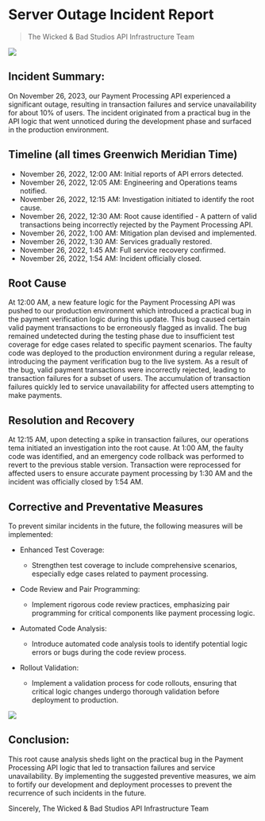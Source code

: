 # Server Outage Incident Report
> The Wicked & Bad Studios API Infrastructure Team

![](https://i.kym-cdn.com/entries/icons/original/000/035/412/Card_Declines_banner.jpg)

## Incident Summary:
On November 26, 2023, our Payment Processing API experienced a significant outage, resulting in transaction failures and service unavailability for about 10% of users. The incident originated from a practical bug in the API logic that went unnoticed during the development phase and surfaced in the production environment.

## Timeline (all times Greenwich Meridian Time)
- November 26, 2022, 12:00 AM: Initial reports of API errors detected.
- November 26, 2022, 12:05 AM: Engineering and Operations teams notified.
- November 26, 2022, 12:15 AM: Investigation initiated to identify the root cause.
- November 26, 2022, 12:30 AM: Root cause identified - A pattern of valid transactions being incorrectly rejected by the Payment Processing API.
- November 26, 2022, 1:00 AM: Mitigation plan devised and implemented.
- November 26, 2022, 1:30 AM: Services gradually restored.
- November 26, 2022, 1:45 AM: Full service recovery confirmed.
- November 26, 2022, 1:54 AM: Incident officially closed.

## Root Cause
At 12:00 AM, a new feature logic for the Payment Processing API was pushed to our production environment which introduced a practical bug in the payment verification logic during this update. This bug caused certain valid payment transactions to be erroneously flagged as invalid. The bug remained undetected during the testing phase due to insufficient test coverage for edge cases related to specific payment scenarios. The faulty code was deployed to the production environment during a regular release, introducing the payment verification bug to the live system. As a result of the bug, valid payment transactions were incorrectly rejected, leading to transaction failures for a subset of users. The accumulation of transaction failures quickly led to service unavailability for affected users attempting to make payments.


## Resolution and Recovery
At 12:15 AM, upon detecting a spike in transaction failures, our operations tema initiated an investigation into the root cause. At 1:00 AM, the faulty code was identified, and an emergency code rollback was performed to revert to the previous stable version. Transaction were reprocessed for affected users to ensure accurate payment processing by 1:30 AM and the incident was officially closed by 1:54 AM.

## Corrective and Preventative Measures
To prevent similar incidents in the future, the following measures will be implemented:

- Enhanced Test Coverage:
    - Strengthen test coverage to include comprehensive scenarios, especially edge cases related to payment processing.

- Code Review and Pair Programming:
    - Implement rigorous code review practices, emphasizing pair programming for critical components like payment processing logic. 

- Automated Code Analysis:
    - Introduce automated code analysis tools to identify potential logic errors or bugs during the code review process.

- Rollout Validation:
    - Implement a validation process for code rollouts, ensuring that critical logic changes undergo thorough validation before deployment to production.

![](https://imgb.ifunny.co/images/08302766855c839167680eacf7ff04d9548b47100b7977f28f0f2294597095d9_1.webp)

## Conclusion:
This root cause analysis sheds light on the practical bug in the Payment Processing API logic that led to transaction failures and service unavailability. By implementing the suggested preventive measures, we aim to fortify our development and deployment processes to prevent the recurrence of such incidents in the future.

Sincerely,
The Wicked & Bad Studios API Infrastructure Team